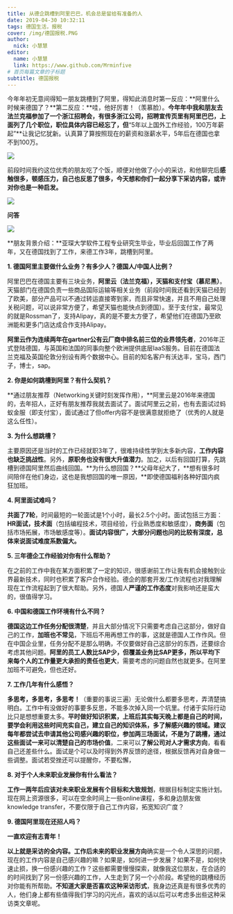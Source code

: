 ```yaml
---
title: 从德企跳槽到阿里巴巴，机会总是留给有准备的人
date: 2019-04-30 10:32:11
tags: 德国生活，报税
cover: /img/德国报税.PNG
author: 
  nick: 小慧慧
editor:
  name: 小慧慧
  link: https://www.github.com/Mrminfive
# 首页每篇文章的子标题
subtitle: 德国报税
---
```


今年年初无意间得知一朋友跳槽到了阿里，得知此消息时第一反应：**阿里什么时候来德国了？**第二反应：**哇，他好厉害！（羡慕脸）。**今年年中我和朋友去法兰克福参加了一个浙江招聘会，有很多浙江公司，招聘宣传页里有阿里巴巴，上面列了几个职位，职位具体内容已经忘了，但**“5年以上国外工作经验，100万年薪起”**让我记忆犹新。认真算了算按照现在的薪资和涨薪水平，5年后在德国也拿不到100万。

![](https://mmbiz.qpic.cn/mmbiz_jpg/rW3MWnUicJ7eZ5Ua3ZgPQTxOiawlsZBEuhEibYPmlLaXvI1x3qe2NyicWyuZ2OIY6bjrpzF1lWcHWAc9RTkmHAhkHQ/640?wx_fmt=jpeg)

  

前段时间我约这位优秀的朋友吃了个饭，顺便对他做了小小的采访，和他聊完后**感触很多，顿感压力，自己也反思了很多，今天想和你们一起分享下采访内容，或许对你也是一种启发。**  

  

![](https://mmbiz.qpic.cn/mmbiz_png/rW3MWnUicJ7eZ5Ua3ZgPQTxOiawlsZBEuh5QKssmfC6GmriaHUcUwz3WnbD6tflpOrRsLdyiaca3n0r07z5TiciaXwxA/640?wx_fmt=png)

**问答**

![](https://mmbiz.qpic.cn/mmbiz_png/rW3MWnUicJ7eZ5Ua3ZgPQTxOiawlsZBEuhbFFvqbLoX1Fm8uzyS3GxteFcaTjw35esdTqKib7fUZibiau6tmI2N1yzg/640?wx_fmt=png)

  

**朋友背景介绍：**亚琛大学软件工程专业研究生毕业，毕业后回国工作了两年，又在德国找到了工作，来德工作3年，跳槽到阿里。

  

**1\. 德国阿里主要做什么业务？有多少人？德国人/中国人比例？**

阿里巴巴在德国主要有三块业务，**阿里云（法兰克福），天猫和支付宝（慕尼黑）**。天猫部门在德国负责一些商品国际运输等相关业务（前段时间我还看到天猫已经到了欧美，部分产品可以不通过转运直接寄到家，而且非常快速，并且不用自己处理关税问题，可以说非常方便了，希望天猫也能快点到德国）。至于支付宝，最常见的就是Rossman了，支持Alipay，真的是不要太方便了，希望他们在德国乃至欧洲能和更多门店达成合作支持Alipay。

  

**阿里云作为连续两年在gartner公有云厂商中排名前三位的业界领先者**，2016年正式登陆德国，与英国和法国的同事向整个欧洲提供底层IaaS服务。目前在德国法兰克福及英国伦敦分别设有两个数据中心。目前的知名客户有沃达丰，宝马，西门子，博士，sap。

**2\. 你是如何跳槽到阿里？有什么契机？**

**通过朋友推荐（Networking关键时刻发挥作用），**阿里云是2016年来德国的，去年招人，正好有朋友推荐我就去面试了。面试阿里云之前，也有去面试过蚂蚁金服（即支付宝），面试通过了但offer内容不是很满意就拒绝了（优秀的人就是这么任性）。

**3\. 为什么想跳槽？**

主要原因还是当时的工作已经就职3年了，很难持续性学到太多新内容，**工作内容也缺乏挑战性**。另外，**原职务也没有很大升值潜力**。加之，以后有回国打算，先跳槽到德国阿里然后曲线回国。**为什么想回国？**父母年纪大了，**想有很多时间陪伴在他们身边，这也是我想回国的唯一原因，**即使德国福利各种好国内疯狂加班。

**4\. 阿里面试难吗？**

  

**共面了7轮**，时间最短的一轮面试是1个小时，最长2.5个小时。面试包括三方面：**HR面试，技术面**（包括编程技术，项目经验，行业熟悉度和敏感度），**商务面**（包括市场拓展，市场敏感度等）。**面试内容很广，大部分问题也问的比较有深度，总体来说面试难度系数偏大。**  
  
**5\. 三年德企工作经验对你有什么帮助？**

  

在之前的工作中我在某方面积累了一定的知识，很感谢前工作让我有机会接触到业界最新技术，同时也积累了客户合作经验。德企的那套开发/工作流程也对我理解现在工作流程起到了很大帮助。另外，德国人**严谨的工作态度**对我影响还是蛮大的，很值得学习。

  

**6\. 中国和德国工作环境有什么不同？**

  

**德国这边工作任务分配很清楚**，并且大部分情况下只需要考虑自己这部分，做好自己的工作，**加班也不常见**，下班后不用再想工作的事，这就是德国人工作作风。但在中国企业里，任务分配不是那么明确，不仅要做好自己这部分的东西，还要综合考虑其他问题。**阿里的员工人数比SAP少，但覆盖业务比SAP更多，所以平均下来每个人的工作量更大承担的责任也更大**，需要考虑的问题自然也就更多。在阿里加班不可避免，但也还好。  

**7\. 工作几年有什么感悟？**

**多思考，多思考，多思考！**（重要的事说三遍）无论做什么都要多思考，弄清楚搞明白。工作中有没做好的事要多反思，不能多次掉入同一个坑里。付诸于实际行动比只是想想重要太多。**平时做好知识积累，**上班后其实每天晚上都是自己的时间，要学会利用这些时间充实自己，建立自己的知识体系，多了解感兴趣的领域。**建议每年都尝试去申请其他公司感兴趣的职位**，参加两三场面试，不是为了跳槽，通过这些面试一来可以**清楚自己的市场价值**，二来可以**了解公司对人才需求方向**，看看自己还差些什么。面试是个可以及时得到外界反馈的途径，根据反馈再对自身做一些调整。面试若受挫还可以提醒你，不要松懈，

**8\. 对于个人未来职业发展你有什么看法？**

**工作一两年后应该对未来职业发展有个目标和大致规划**，根据目标制定实施计划。现在网上资源很多，可以在空余时间上一些online课程，多和身边朋友做knowledge transfer，不要仅限于自己工作内容，拓宽知识广度？

**9\. 德国阿里现在还招人吗？**

**一直欢迎有志青年！**

  

**以上就是采访的全内容。**工作后**未来的职业发展方向**确实是一个令人深思的问题，现在的工作内容是自己感兴趣的嘛？如果是，如何进一步发展？如果不是，如何快速止损，换一份感兴趣的工作？这些都需要慢慢探索，就像我这位朋友，在合适的的时间找到了另一份感兴趣的工作，人生走到了另一个小阶段。希望他的跳槽经历对你能有所帮助。**不知道大家是否喜欢这种采访形式**，我身边还真是有很多优秀的人，他们身上都有些值得我们学习的闪光点，喜欢的话以后可以考虑多出些这种采访类文章呢。